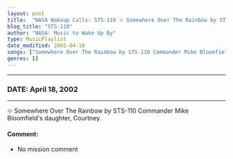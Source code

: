 ```yaml
---
layout: post
title:  "NASA Wakeup Calls: STS-110 ⊹ Somewhere Over The Rainbow by STS-110 Commander Mike Bloomfield's daughter, Courtney. ⊹ April 18, 2002"
blog_title: "STS-110"
author: "NASA: Music to Wake Up By"
type: MusicPlaylist
date_modified: 2002-04-18
songs: ["Somewhere Over The Rainbow by STS-110 Commander Mike Bloomfield's daughter, Courtney."]
genres: []
---
```


----
### DATE: April 18, 2002
----
⊹ Somewhere Over The Rainbow *by* STS-110 Commander Mike Bloomfield's daughter, Courtney.  

#### Comment:
* No mission comment



<br/>
<center>
	<a target="_blank"
	   href="https://twitter.com/intent/tweet?hashtags=Space,NASA,Playlist,NASAWakeupCalls,SpaceProgram&text=🚀 {{ page.author}}, '{{ page.songs.first }}' {{ page.title }}, {{ site.url }}{{ page.url }}&via=nasawakeupcalls"><i class="fab fa-twitter" title="Tweet this page" alt="Tweet this page" style="font-size: 1.3em;"></i></a>
	&nbsp; 	<i class="fas fa-user-astronaut" style="font-size: 1.5em;"></i> &nbsp;
    <a id="custom_amazon_link"
       type="amzn" search="#"
       category="popular music">
    <i class="fab fa-amazon" style="font-size: 1.3em;"></i></a>
</center>

<!-- Randomly resolve an individual entry from a song array -->
<script src="/assets/javascript/seedrandom.min.js"></script>
<script>
  var wake_me_up = ["Somewhere Over The Rainbow by STS-110 Commander Mike Bloomfield's daughter, Courtney."];
  var prng = new Math.seedrandom();
  function randomSong() {
    song = wake_me_up[Math.floor(Math.random() * wake_me_up.length)];
    var amazon_link = document.getElementById("custom_amazon_link");
    amazon_link.setAttribute("search", song);
  }
  window.onload = randomSong();
</script>
